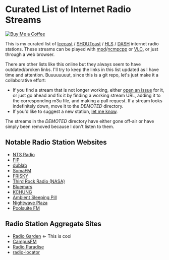 # Curated List of Internet Radio Streams

[![Buy Me a Coffee](https://img.shields.io/badge/Buy%20Me%20a-Coffee-orange)](https://www.buymeacoffee.com/mpierce)

This is my curated list of
[Icecast](https://icecast.org) /
[SHOUTcast](https://www.shoutcast.com) /
[HLS](https://en.wikipedia.org/wiki/HTTP_Live_Streaming) /
[DASH](https://en.wikipedia.org/wiki/Dynamic_Adaptive_Streaming_over_HTTP) 
internet radio stations.
These streams can be played with [mpd](https://www.musicpd.org)/[ncmpcpp](https://wiki.archlinux.org/title/ncmpcpp) 
or [VLC](https://wiki.archlinux.org/title/VLC_media_player), 
or just through a web browser.

There are other lists like this online
but they always seem to have outdated/broken links.
I'll try to keep the links in this list updated 
as I have time and attention.
Buuuuuuuut, since this is a git repo, 
let's just make it a collaborative effort:

  - If you find a stream that is not longer working,
    either [open an issue](https://github.com/mikepierce/internet-radio-streams/issues) for it,
    or just go ahead and fix it by finding a working stream URL, 
    adding it to the corresponding m3u file, and making a pull request.
    If a stream looks indefinitely down, move it to the _DEMOTED_ directory.
  - If you'd like to suggest a new station,
    [let me know](https://github.com/mikepierce/internet-radio-streams/discussions/categories/station-suggestions).

The streams in the _DEMOTED_ directory 
have either gone off-air
or have simply been removed 
because I don't listen to them.

## Notable Radio Station Websites

  - [NTS Radio](https://www.nts.live) 
  - [FIP](https://www.fip.fr) 
  - [dublab](https://www.dublab.com) 
  - [SomaFM](https://somafm.com/) 
  - [FRISKY](https://www.friskyradio.com) 
  - [Third Rock Radio (NASA)](https://thirdrockradio.net) 
  - [Bluemars](http://echoesofbluemars.org) 
  - [KCHUNG](https://www.kchungradio.org/stream)
  - [Ambient Sleeping Pill](https://ambientsleepingpill.com)
  - [Nightwave Plaza](https://plaza.one) 
  - [Poolsuite FM](https://poolsuite.net) 

## Radio Station Aggregate Sites

  - [Radio Garden](http://radio.garden/) ← This is cool
  - [CampusFM](https://www.campus-fm.com) 
  - [Radio Paradise](https://radioparadise.com) 
  - [radio-locator](https://radio-locator.com) 


